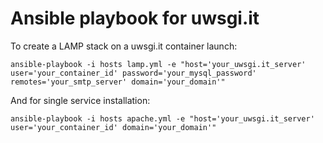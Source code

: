 Ansible playbook for uwsgi.it
===

To create a LAMP stack on a uwsgi.it container launch:

```
ansible-playbook -i hosts lamp.yml -e "host='your_uwsgi.it_server' user='your_container_id' password='your_mysql_password' remotes='your_smtp_server' domain='your_domain'"
```

And for single service installation:

```
ansible-playbook -i hosts apache.yml -e "host='your_uwsgi.it_server' user='your_container_id' domain='your_domain'"
```
